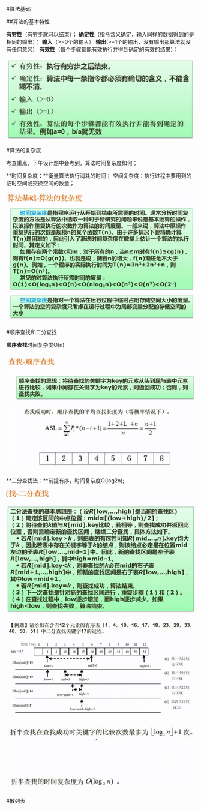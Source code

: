#算法基础

##算法的基本特性

**有穷性**（有穷步就可以结束）；
**确定性**（指令含义确定，输入同样的数据得到的是相同的输出）；
**输入**（>=0个的输入）
**输出**(>=1个的输出，没有输出那算法就没有任何意义）
**有效性**（每个步骤都能有效执行并得到确定的有效的结果）；

![](/imgs/1.7.9-1算法基本特性.png)

#算法的复杂度

考查重点，下午设计题中会考到，算法时间复杂度如何；

**时间复杂度：**衡量算法执行消耗的时间；
空间复杂度：执行过程中要用到的临时空间或交换空间的数量；

![](/imgs/1.7.9-2算法复杂度.png)

#顺序查找和二分查找

**顺序查找**时间复杂度O(n)

![](/imgs/1.7.9-3顺序查找.png)

**二分查找法：**前提有序，时间复杂度O(log2n);

![](/imgs/1.7.9-4二分查找.png)

![](/imgs/1.7.9-5二分查找例题.png)

![](/imgs/1.7.9-6二分查找复杂度.png)

#散列表



